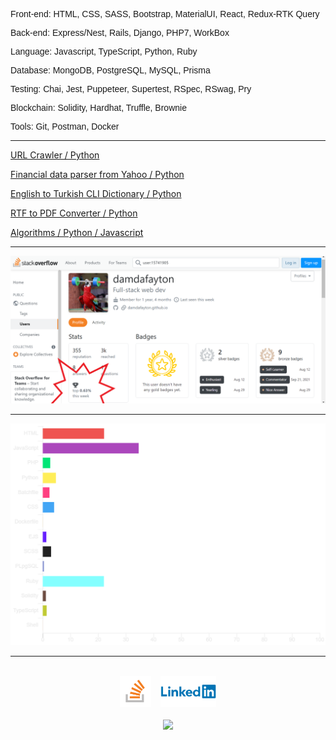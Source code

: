 <!-- <p align="center">
<img height="180em" src="https://github-readme-stats.vercel.app/api/top-langs/?username=damdafayton&theme=dark&layout=compact" />
</p> -->

<section style="font-family: Arial;">

<p>Front-end: HTML, CSS, SASS, Bootstrap, MaterialUI, React, Redux-RTK Query</p>

<p>Back-end: Express/Nest, Rails, Django, PHP7, WorkBox</p>

<p>Language: Javascript, TypeScript, Python, Ruby</p>
 
<p>Database: MongoDB, PostgreSQL, MySQL, Prisma</p>

<p>Testing: Chai, Jest, Puppeteer, Supertest, RSpec, RSwag, Pry</p>

<p>Blockchain: Solidity, Hardhat, Truffle, Brownie</p>
 
<p>Tools: Git, Postman, Docker</p>

</section>

---

<a href="https://github.com/damdafayton/url-crawler">URL Crawler / Python </a>

<a href="https://github.com/damdafayton/yahoo_parser">Financial data parser from Yahoo / Python </a>

<a href="https://github.com/damdafayton/eng-tur-dictionary">English to Turkish CLI Dictionary / Python </a>

<a href="https://github.com/damdafayton/rtfToPdf">RTF to PDF Converter / Python </a>

<a href="https://github.com/damdafayton/algorithms">Algorithms / Python / Javascript </a>

---

![](./so3.png)

---

![](./language.png)

<!--
**damdafayton/damdafayton** is a ✨ _special_ ✨ repository because its `README.md` (this file) appears on your GitHub profile.

Here are some ideas to get you started:
-->

<!-- - 🔭 I’m currently working on laptop
- 🌱 I’m currently learning many things
- 👯 I’m looking to collaborate on something
- 🤔 I’m looking for help with anything
- 💬 Ask me about nothing
- 📫 How to reach me: github?
- 😄 Pronouns: are important
- ⚡ Fun fact: first computer bug was literally a bug 🐛
 -->

<!-- ## if doICodeClean?

#### # Instead of this

![](./code_style2.png)

#### # I prefer this

![](./code_style1.png)
end -->

---

<p align="center">
<!--   <a target="_blank" href="http://www.codewars.com/users/damdafayton">Codewars</a> -  -->
<br>
<a target="_blank" href="https://stackoverflow.com/users/15741905/damdafayton"><img height="50px" src="./so.png"></a>&nbsp;&nbsp;&nbsp;
<a target="_blank" href="https://linkedin.com/in/damdafayton"><img height="50px" src="./Linkedin-Logo.png"></a>
<br>
<br>
<a href="https://www.codewars.com/users/damdafayton"><img src="https://www.codewars.com/users/damdafayton/badges/small"></a>
</p>
